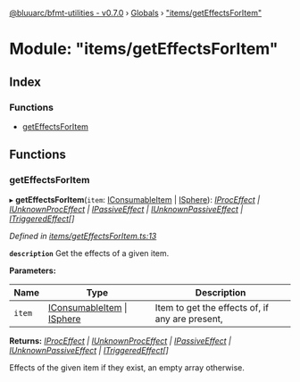 [@bluuarc/bfmt-utilities - v0.7.0](../README.md) › [Globals](../globals.md) › ["items/getEffectsForItem"](_items_geteffectsforitem_.md)

# Module: "items/getEffectsForItem"

## Index

### Functions

* [getEffectsForItem](_items_geteffectsforitem_.md#geteffectsforitem)

## Functions

###  getEffectsForItem

▸ **getEffectsForItem**(`item`: [IConsumableItem](../interfaces/_datamine_types_.iconsumableitem.md) | [ISphere](../interfaces/_datamine_types_.isphere.md)): *[IProcEffect](../interfaces/_datamine_types_.iproceffect.md) | [IUnknownProcEffect](../interfaces/_datamine_types_.iunknownproceffect.md) | [IPassiveEffect](../interfaces/_datamine_types_.ipassiveeffect.md) | [IUnknownPassiveEffect](../interfaces/_datamine_types_.iunknownpassiveeffect.md) | [ITriggeredEffect](../interfaces/_datamine_types_.itriggeredeffect.md)[]*

*Defined in [items/getEffectsForItem.ts:13](https://github.com/BluuArc/bfmt-utilities/blob/master/src/items/getEffectsForItem.ts#L13)*

**`description`** Get the effects of a given item.

**Parameters:**

Name | Type | Description |
------ | ------ | ------ |
`item` | [IConsumableItem](../interfaces/_datamine_types_.iconsumableitem.md) &#124; [ISphere](../interfaces/_datamine_types_.isphere.md) | Item to get the effects of, if any are present, |

**Returns:** *[IProcEffect](../interfaces/_datamine_types_.iproceffect.md) | [IUnknownProcEffect](../interfaces/_datamine_types_.iunknownproceffect.md) | [IPassiveEffect](../interfaces/_datamine_types_.ipassiveeffect.md) | [IUnknownPassiveEffect](../interfaces/_datamine_types_.iunknownpassiveeffect.md) | [ITriggeredEffect](../interfaces/_datamine_types_.itriggeredeffect.md)[]*

Effects of the given item if they exist, an empty array otherwise.
